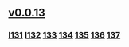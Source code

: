 ## [v0.0.13](https://github.com/littleflute/blcd11/edit/master/README.md) 
### [l131](17ting131) [l132](17ting132) [133](17t133) [134](17ting134) [135](17ting135) [136](17ting136) [137](17ting137)
